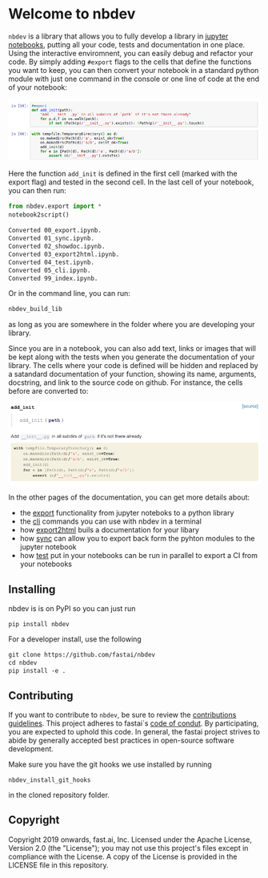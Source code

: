 # Welcome to nbdev




`nbdev` is a library that allows you to fully develop a library in [jupyter notebooks](https://jupyter.org/), putting all your code, tests and documentation in one place. Using the interactive enviromnent, you can easily debug and refactor your code. By simply adding `#export` flags to the cells that define the functions you want to keep, you can then convert your notebook in a standard python module with just one command in the console or one line of code at the end of your notebook:

![An exported cell](nbs/images/export_example.png)

Here the function `add_init` is defined in the first cell (marked with the export flag) and tested in the second cell. In the last cell of your notebook, you can then run:
<div class="codecell" markdown="1">
<div class="input_area" markdown="1">

```python
from nbdev.export import *
notebook2script()
```

</div>
<div class="output_area" markdown="1">

    Converted 00_export.ipynb.
    Converted 01_sync.ipynb.
    Converted 02_showdoc.ipynb.
    Converted 03_export2html.ipynb.
    Converted 04_test.ipynb.
    Converted 05_cli.ipynb.
    Converted 99_index.ipynb.


</div>

</div>

Or in the command line, you can run:
``` bash
nbdev_build_lib
```
as long as you are somewhere in the folder where you are developing your library.

Since you are in a notebook, you can also add text, links or images that will be kept along with the tests when you generate the documentation of your library. The cells where your code is defined will be hidden and replaced by a satandard documentation of your function, showing its name, arguments, docstring, and link to the source code on github. For instance, the cells before are converted to:

![doc example](nbs/images/doc_example.png)

In the other pages of the documentation, you can get more details about:
- the [export](http://nbdev.fast.ai/export.html) functionality from jupyter noteboks to a python library
- the [cli](http://nbdev.fast.ai/cli.html) commands you can use with nbdev in a terminal
- how [export2html](http://nbdev.fast.ai/export2html.html) buils a documentation for your libary
- how [sync](http://nbdev.fast.ai/sync.html) can allow you to export back form the pyhton modules to the jupyter notebook
- how [test](http://nbdev.fast.ai/test.html) put in your notebooks can be run in parallel to export a CI from your notebooks

## Installing

nbdev is is on PyPI so you can just run
``` 
pip install nbdev
```
For a developer install, use the following
```
git clone https://github.com/fastai/nbdev
cd nbdev
pip install -e .
```

## Contributing

If you want to contribute to `nbdev`, be sure to review the [contributions guidelines](https://github.com/fastai/nbdev/blob/master/CONTRIBUTING.md). This project adheres to fastai`s [code of condut](https://github.com/fastai/nbdev/blob/master/CODE-OF-CONDUCT.md). By participating, you are expected to uphold this code. In general, the fastai project strives to abide by generally accepted best practices in open-source software development.

Make sure you have the git hooks we use installed by running
```
nbdev_install_git_hooks
```
in the cloned repository folder. 

## Copyright

Copyright 2019 onwards, fast.ai, Inc. Licensed under the Apache License, Version 2.0 (the "License"); you may not use this project's files except in compliance with the License. A copy of the License is provided in the LICENSE file in this repository.
